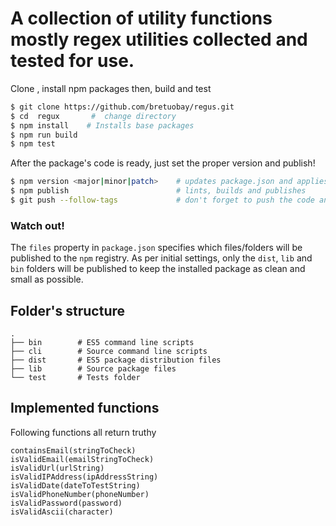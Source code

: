 # A collection of utility functions mostly regex utilities collected and tested for use.


Clone , install npm packages then, build and test

```bash
$ git clone https://github.com/bretuobay/regus.git
$ cd  regux       #  change directory
$ npm install    # Installs base packages
$ npm run build
$ npm test
```

After the package's code is ready, just set the proper version and publish!

```bash
$ npm version <major|minor|patch>    # updates package.json and applies tag
$ npm publish                        # lints, builds and publishes
$ git push --follow-tags             # don't forget to push the code and tags!
```

### Watch out!

The `files` property in `package.json` specifies which files/folders will be published to the `npm` registry. As per initial settings, only the `dist`, `lib` and `bin` folders will be published to keep the installed package as clean and small as possible.

## Folder's structure

```
.
├── bin        # ES5 command line scripts
├── cli        # Source command line scripts
├── dist       # ES5 package distribution files
├── lib        # Source package files
└── test       # Tests folder
```

## Implemented functions
 Following functions all return truthy
```
containsEmail(stringToCheck)
isValidEmail(emailStringToCheck)
isValidUrl(urlString)
isValidIPAddress(ipAddressString)
isValidDate(dateToTestString)
isValidPhoneNumber(phoneNumber)
isValidPassword(password)
isValidAscii(character)
```


